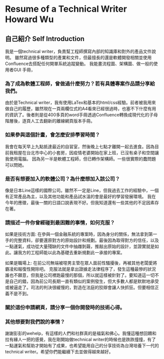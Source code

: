 # Resume of a Technical Writer Howard Wu


## 自己紹介 Self Introduction

我是一個technical writer，負責幫工程師撰寫內部的知識庫和對外的產品文件說明。
雖然寫過很多種類型的產業和文件，但最擅長的還是軟體開發相關並使用Confluence去搭配任何開單系統追蹤變動。
我能畫流程圖、架構圖、做一般的使用者GUI 手冊，


### 為了成為軟體工程師，曾做過什麼努力？若有具體專案作品請分享給我們。
由於是Technical writer，我有使用LaTex和基本的html/css經驗。前者被我用來做自己的履歷，雖然現在一頁兩欄位式的A4看來已經很過時，也塞不下什麼有用的資訊了。後者則是從400多頁的word手冊透過Confluence轉換成現代化的子母階層後，逐頁人工去翻新的離線網頁版本手冊。


### 如果參與這個計畫，會怎麼安排學習時間？
我會在每天早上九點抵達最近的自習室，然後晚上七點才離開一起去進食。因為目前我租屋在台北市中心的小套房，因疫情老婆開始在家上班，已沒有桌子和空間讓我使用電腦。
因為另一半是軟體工程師，但已轉作架構師。一些很實際的蠢問題可以問她。


### 是否有想要加入的軟體公司？為什麼想加入該公司？
像是日本Line這樣的國際公司。雖然不一定是Line，但我過去工作的經驗中，一個有正常產品為主，以及其他功能和產品試水溫的會是最好的學習發展環境。
我在今年的應徵，最後一關的日語口說表現不好。但我知道還有一些其他的不足因素存在著。


### 請描述一件你曾經碰到最困難的事情，如何克服？

如果是技術方面: 在參與一個金融系統的專案時，因為身分的關係，無法拿到第一手的完整資料，卻要還原對方的原始設計和規劃。最後因為取得對方的信任，以及一點運氣，成功從大量殘缺的文件中抽雌剝繭，推敲出原始的設計，並證實就是如此。讓我方的工程師能以此為基礎去重新規劃此一承接的專案。

如果是職場上: 在前公司無端被噁男主管在眾人面前性騷擾後，再被其他老闆愛將霸凌和報復性開除吧。 克服法就是拿出證據走法律程序了，發生這種最慘的狀況誰也不願意，但我是公司裡跑最慢的那個，所以就這樣被針對了。要知道這一切不是自己的錯，因為前公司長期一直有類似的案例發生，但大多數人都是默默地承受或被逼走了。司法的判決很緩慢的，對造在法庭的狡辯會讓人快抓狂。但要相信正義不是不到。


### 關於這份申請網頁，請分享一個你開發時的技術心得。



### 其他想要對我們說的事情？
謝謝彭彭的wehelp，有這樣的人們和社群真的是福氣和佛心。我懂這種想回饋和拉有緣人一把的感覺，我在剛開始做technical writer的時候也是跌跌撞撞，有了一點運氣和幫助才開始有了成果，也希望能用自己的分享技術為台灣培養下一代的technical writer。希望你們能繼續下去並做得越來越好。

